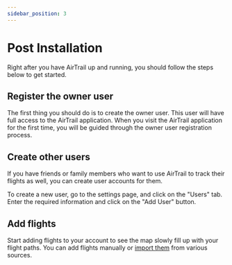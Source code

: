 ```yaml
---
sidebar_position: 3
---
```


# Post Installation

Right after you have AirTrail up and running, you should follow the steps below to get started.

## Register the owner user

The first thing you should do is to create the owner user. This user will have full access to the AirTrail application.
When you visit the AirTrail application for the first time, you will be guided through the owner user registration process.

## Create other users

If you have friends or family members who want to use AirTrail to track their flights as well, you can create user accounts for them.

To create a new user, go to the settings page, and click on the "Users" tab. Enter the required information and click on the "Add User" button.

## Add flights

Start adding flights to your account to see the map slowly fill up with your flight paths. You can add flights manually or [import them](/docs/features/import) from various sources.